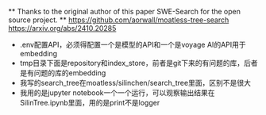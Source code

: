 ** Thanks to the original author of this paper SWE-Search for the open source project. ** <https://github.com/aorwall/moatless-tree-search>  <https://arxiv.org/abs/2410.20285>

* .env配置API，必须得配置一个是模型的API和一个是voyage AI的API用于embedding
* tmp目录下面是repository和index_store，前者是git下来的有问题的库，后者是有问题的库的embedding
* 我写的search_tree在moatless/silinchen/search_tree里面，区别不是很大
* 我用的是jupyter notebook一个一个运行，可以观察输出结果在SilinTree.ipynb里面，用的是print不是logger
